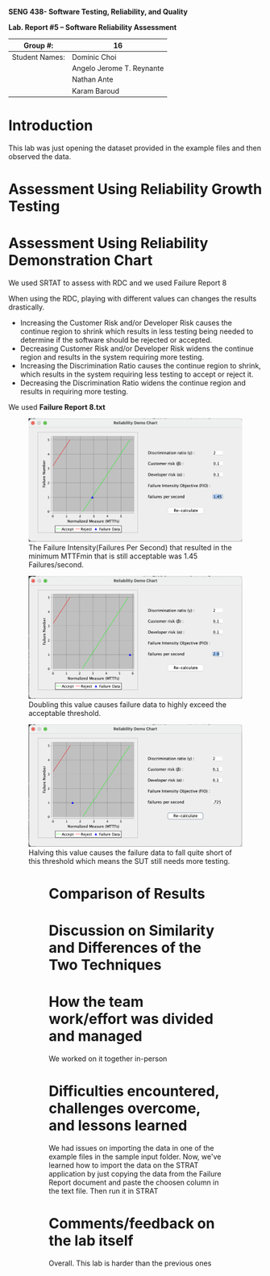 **SENG 438- Software Testing, Reliability, and Quality**

**Lab. Report \#5 – Software Reliability Assessment**

| Group \#:      | 16                        |
| -------------- | ------------------------- |
| Student Names: | Dominic Choi              |
|                | Angelo Jerome T. Reynante |
|                | Nathan Ante               |
|                | Karam Baroud              |

# Introduction
This lab was just opening the dataset provided in the example files and then observed the data.
# 

# Assessment Using Reliability Growth Testing 


# Assessment Using Reliability Demonstration Chart 
We used SRTAT to assess with RDC and we used Failure Report 8<br/>

When using the RDC, playing with different values can changes the results drastically. 
- Increasing the Customer Risk and/or Developer Risk causes the continue region to shrink which results in less testing being needed to determine if the software should be rejected or accepted. 
- Decreasing Customer Risk and/or Developer Risk widens the continue region and results in the system requiring more testing.
- Increasing the Discrimination Ratio causes the continue region to shrink, which results in the system requiring less testing to accept or reject it.
- Decreasing the Discrimination Ratio widens the continue region and results in requiring more testing.

<!-- - here is the time between failures dataset used for RDC assessment -->

We used **Failure Report 8.txt**

<figure>
<img src="./images/RDC_minimum_intensity.png" title="test">
<figcaption>The Failure Intensity(Failures Per Second) that resulted in the minimum MTTFmin that is still acceptable was 1.45 Failures/second.</figcaption>
</figure>

<figure>
<img src="./images/RDC_double_intensity.png">
<figcaption>Doubling this value causes failure data to highly exceed the acceptable threshold.</figcaption>
</figure>

<figure>
<img src="./images/RDC_half_intensity.png">
<figcaption>
Halving this value causes the failure data to fall quite short of this threshold which means the SUT still needs more testing.
</figcaption>
<figure>


# Comparison of Results



# Discussion on Similarity and Differences of the Two Techniques


# How the team work/effort was divided and managed
We worked on it together in-person

# Difficulties encountered, challenges overcome, and lessons learned
We had issues on importing the data in one of the example files in the sample input folder. Now, we've learned how to import the data on the STRAT application by just copying the data from the Failure Report document and paste the choosen column in the text file. Then run it in STRAT

# Comments/feedback on the lab itself
Overall. This lab is harder than the previous ones
